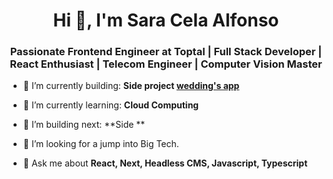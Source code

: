<h1 align="center">Hi 👋, I'm Sara Cela Alfonso</h1>
<h3 align="center">Passionate Frontend Engineer at Toptal | Full Stack Developer | React Enthusiast | Telecom Engineer | Computer Vision Master</h3>

- 🎥 I’m currently building: **Side project  <a href="https://capturethelove.nicepage.io/?version=2166b974-f305-490a-a0d4-91af6eb084e9">wedding's app</a>**

- 🌱 I’m currently learning: **Cloud Computing**

- 🎥 I’m building next: **Side **

- 🤝 I’m looking for a jump into Big Tech.

- 💬 Ask me about **React, Next, Headless CMS, Javascript, Typescript**

